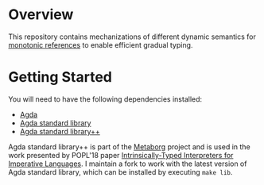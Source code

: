 # Overview #

This repository contains mechanizations of different dynamic semantics for
[monotonic references](https://doi.org/10.1007/978-3-662-46669-8_18) to enable
efficient gradual typing.

# Getting Started

You will need to have the following dependencies installed:

  - [Agda](https://agda.readthedocs.io/en/v2.5.4.2/getting-started/installation.html)
  - [Agda standard library](https://github.com/agda/agda-stdlib/tree/5819a4dd9c965296224944f05b1481805649bdc2)
  - [Agda standard library++](https://github.com/deyaaeldeen/stdlib-plusplus.agda/tree/0d468ea0187ca70c49dc8721501622a9fc180f5a)
  
Agda standard library++ is part of the [Metaborg](https://metaborg.github.io/) project and is used in the work presented by POPL'18 paper [Intrinsically-Typed Interpreters for Imperative Languages](https://dl.acm.org/citation.cfm?id=3158104). I maintain a fork to work with the latest version of Agda standard library, which can be installed by executing `make lib`.
